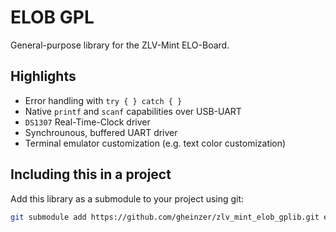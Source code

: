 # ELOB GPL
General-purpose library for the ZLV-Mint ELO-Board.

## Highlights
- Error handling with `try { } catch { }`
- Native `printf` and `scanf` capabilities over USB-UART
- `DS1307` Real-Time-Clock driver
- Synchrounous, buffered UART driver
- Terminal emulator customization (e.g. text color customization)

## Including this in a project
Add this library as a submodule to your project using git:

```sh
git submodule add https://github.com/gheinzer/zlv_mint_elob_gplib.git elob_gplib
```